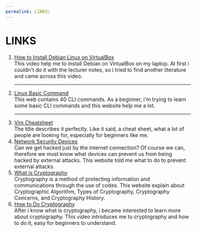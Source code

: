 ```yaml
---
permalink: LINKS/
---
```


# LINKS
1. [How to Install Debian Linux on VirtualBox](https://www.youtube.com/watch?v=6M1DivpQSdo)<br>
This video help me to install Debian on VirtualBox on my laptop. At first i couldn't do it with the lecturer notes, so i tried to find another literature and came across this video.
<br><hr>
2. [Linux Basic Command](https://www.hostinger.com/tutorials/linux-commands)<br>
This web contains 40 CLI commands. As a beginner, i'm trying to learn some basic CLI commands and this website help me a lot.
<br><hr>
3. [Vim Cheatsheet](https://vim.rtorr.com/)<br>
The title describes it perfectly. Like it said, a cheat sheet, what a lot of people are looking for, especially for beginners like me.
4. [Network Security Devices](https://blog.netwrix.com/2019/01/22/network-security-devices-you-need-to-know-about/)<br>
Can we get hacked just by the internet connection? Of course we can, therefore we must know what devices can prevent us from being hacked by external attacks. This website told me what to do to prevent external attacks.
5. [What is Cryptography](https://searchsecurity.techtarget.com/definition/cryptography)<br>
Cryptography is a method of protecting information and communications through the use of codes. This website explain about Cryptographic Algorithm, Types of Cryptography, Cryptography Concerns, and Cryptography History.
6. [How to Do Cryptography](https://www.youtube.com/watch?v=5jpgMXt1Z9Y)<br>
After i know what is cryptography, i became interested to learn more about cryptography. This video introduces me to cryptography and how to do it, easy for beginners to understand.
